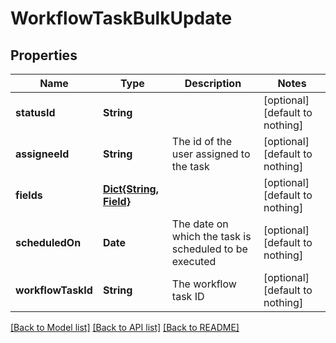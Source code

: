 # WorkflowTaskBulkUpdate


## Properties
Name | Type | Description | Notes
------------ | ------------- | ------------- | -------------
**statusId** | **String** |  | [optional] [default to nothing]
**assigneeId** | **String** | The id of the user assigned to the task | [optional] [default to nothing]
**fields** | [**Dict{String, Field}**](Field.md) |  | [optional] [default to nothing]
**scheduledOn** | **Date** | The date on which the task is scheduled to be executed | [optional] [default to nothing]
**workflowTaskId** | **String** | The workflow task ID | [optional] [default to nothing]


[[Back to Model list]](../README.md#models) [[Back to API list]](../README.md#api-endpoints) [[Back to README]](../README.md)


